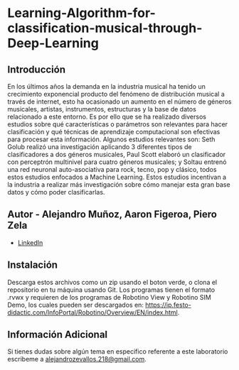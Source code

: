 # Learning-Algorithm-for-classification-musical-through-Deep-Learning

## Introducción
En los últimos años la demanda en la industria musical ha tenido un crecimiento exponencial producto del fenómeno de distribución musical a través de internet, esto ha ocasionado un aumento en el número de géneros musicales, artistas, instrumentos, estructuras y la base de datos relacionado a este entorno. Es por ello que se ha realizado diversos estudios sobre qué características o parámetros son relevantes para hacer clasificación y qué técnicas de aprendizaje computacional son efectivas para procesar esta información. Algunos estudios relevantes son: Seth Golub realizó una investigación aplicando 3 diferentes tipos de clasificadores a dos géneros musicales, Paul Scott elaboró un clasificador con perceptrón multinivel para cuatro géneros musicales; y Soltau entrenó una red neuronal auto-asociativa para rock, tecno, pop y clásico, todos estos estudios enfocados a Machine Learning. Estos estudios incentivan a la industria a realizar más investigación sobre cómo manejar esta gran base datos y cómo poder clasificarlas.

## Autor - **Alejandro Muñoz**, **Aaron Figeroa**, **Piero Zela**
* [LinkedIn](https://www.linkedin.com/in/alejandromz2/)

## Instalación
Descarga estos archivos como un zip usando el boton verde, o clona el repositorio en tu máquina usando Git. 
Los programas tienen el formato .rvwx y requieren de los programas de Robotino View y Robotino SIM Demo, los cuales pueden ser descargados en: https://ip.festo-didactic.com/InfoPortal/Robotino/Overview/EN/index.html. 

## Información Adicional
Si tienes dudas sobre algún tema en especifico referente a este laboratorio escribeme a alejandrozevallos.218@gmail.com. 
